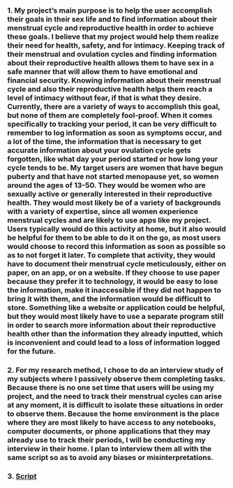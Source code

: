 ### 1. My project’s main purpose is to help the user accomplish their goals in their sex life and to find information about their menstrual cycle and reproductive health in order to achieve these goals. I believe that my project would help them realize their need for health, safety, and for intimacy. Keeping track of their menstrual and ovulation cycles and finding information about their reproductive health allows them to have sex in a safe manner that will allow them to have emotional and financial security. Knowing information about their menstrual cycle and also their reproductive health helps them reach a level of intimacy without fear, if that is what they desire. Currently, there are a variety of ways to accomplish this goal, but none of them are completely fool-proof. When it comes specifically to tracking your period, it can be very difficult to remember to log information as soon as symptoms occur, and a lot of the time, the information that is necessary to get accurate information about your ovulation cycle gets forgotten, like what day your period started or how long your cycle tends to be. My target users are women that have begun puberty and that have not started menopause yet, so women around the ages of 13-50. They would be women who are sexually active or generally interested in their reproductive health. They would most likely be of a variety of backgrounds with a variety of expertise, since all women experience menstrual cycles and are likely to use apps like my project. Users typically would do this activity at home, but it also would be helpful for them to be able to do it on the go, as most users would choose to record this information as soon as possible so as to not forget it later. To complete that activity, they would have to document their menstrual cycle meticulously, either on paper, on an app, or on a website. If they choose to use paper because they prefer it to technology, it would be easy to lose the information, make it inaccessible if they did not happen to bring it with them, and the information would be difficult to store. Something like a website or application could be helpful, but they would most likely have to use a separate program still in order to search more information about their reproductive health other than the information they already inputted, which is inconvenient and could lead to a loss of information logged for the future. 
### 2. For my research method, I chose to do an interview study of my subjects where I passively observe them completing tasks. Because there is no one set time that users will be using my project, and the need to track their menstrual cycles can arise at any moment, it is difficult to isolate these situations in order to observe them. Because the home environment is the place where they are most likely to have access to any notebooks, computer documents, or phone applications that they may already use to track their periods, I will be conducting my interview in their home. I plan to interview them all with the same script so as to avoid any biases or misinterpretations. 
### 3. [Script](https://docs.google.com/document/d/1FfK4h1H6XFn4JqrN_5ggXSqYQr0wzF8aykuZ-fG9Vs4/edit?usp=sharing)
